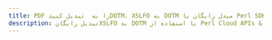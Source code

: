 ---title: PDF را به  تبدیل کنیدDOTM، XSLFO به DOTM مبدل رایگان یا Perl SDKdescription: تبدیل رایگانXSLFO به DOTM با استفاده از Perl Cloud APIs & SDK همچنین اسناد PDF را در Cloud ایجاد، ویرایش و رندر کنید.---